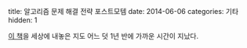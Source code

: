 title: 알고리즘 문제 해결 전략 포스트모템
date: 2014-06-06
categories: 기타
hidden: 1

[이 책](http://book.algospot.com/)을 세상에 내놓은 지도 어느 덧 1년 반에 가까운 시간이 지났다. 


